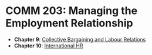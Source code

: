 # COMM 203: Managing the Employment Relationship

* **Chapter 9**: [Collective Bargaining and Labour Relations](./09-collective-bargaining/)
* **Chapter 10**: [International HR](./10-international-hr/)